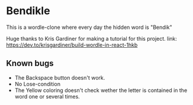 # Bendikle 

This is a wordle-clone where every day the hidden word is "Bendik" 

Huge thanks to Kris Gardiner for making a tutorial for this project.
link: https://dev.to/krisgardiner/build-wordle-in-react-1hkb

## Known bugs

* The Backspace button doesn't work. 
* No Lose-condition
* The Yellow coloring doesn't check wether the letter is contained in the word one or several times.

